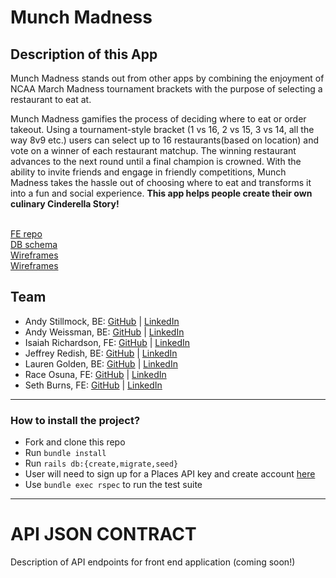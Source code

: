 # Munch Madness 

## Description of this App

Munch Madness stands out from other apps by combining the enjoyment of NCAA March Madness tournament brackets with the purpose of selecting a restaurant to eat at.

Munch Madness gamifies the process of deciding where to eat or order takeout. Using a tournament-style bracket (1 vs 16, 2 vs 15, 3 vs 14, all the way 8v9 etc.) users can select up to 16 restaurants(based on location) and vote on a winner of each restaurant matchup. The winning restaurant advances to the next round until a final champion is crowned. With the ability to invite friends and engage in friendly competitions, Munch Madness takes the hassle out of choosing where to eat and transforms it into a fun and social experience. <b>This app helps people create their own culinary Cinderella Story!</b>
<br><br>


[FE repo](https://github.com/Munch-Madness/munch_madness_fe) <br>
[DB schema](https://dbdesigner.page.link/UGcXsAniT1vJ812M6) <br>
[Wireframes](https://excalidraw.com/#room=0a8c57ccd8f323dba626,Nt3xSlQIHFl0G-KbKim0QA) <br>
[Wireframes](https://www.canva.com/design/DAFsSBRgGTE/gNAdr2pdnqz-cZFXEYKXsw/edit) 

<h2> Team </h2>

 - Andy Stillmock, BE: [GitHub](https://github.com/AStilmock) | [LinkedIn](https://www.linkedin.com/in/andrew-stilmock-9ba598270/) <br>
 - Andy Weissman, BE: [GitHub](https://github.com/andyweissman6) | [LinkedIn](https://www.linkedin.com/in/andy-weissman/)<br>
 - Isaiah Richardson, FE: [GitHub](https://github.com/CapCinematic) | [LinkedIn](https://www.linkedin.com/in/isaiah-cap-richardson/)<br>
 - Jeffrey Redish, BE: [GitHub](https://github.com/Jredish11) | [LinkedIn](https://www.linkedin.com/in/jredish/)<br>
 - Lauren Golden, BE: [GitHub](https://github.com/goldenll) | [LinkedIn](https://www.linkedin.com/in/goldenll/)<br>
 - Race Osuna, FE: [GitHub](https://github.com/RaceOsuna) | [LinkedIn](https://www.linkedin.com/in/raceosuna/)<br>
 - Seth Burns, FE: [GitHub](https://github.com/SethBurns) | [LinkedIn](https://www.linkedin.com/in/seth-burns-aa339bba/)

 ---

  <h3> How to install the project?</h3>

- Fork and clone this repo
- Run `bundle install`
- Run `rails db:{create,migrate,seed}`
- User will need to sign up for a Places API key and create account [here](https://developers.google.com/maps/documentation/places/web-service/overview)
- Use `bundle exec rspec` to run the test suite

---

# API JSON CONTRACT

Description of API endpoints for front end application (coming soon!)
